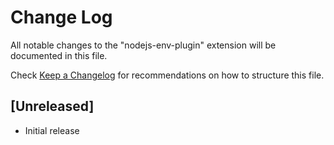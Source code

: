 # Change Log

All notable changes to the "nodejs-env-plugin" extension will be documented in this file.

Check [Keep a Changelog](http://keepachangelog.com/) for recommendations on how to structure this file.

## [Unreleased]

- Initial release